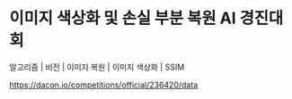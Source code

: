 # 이미지 색상화 및 손실 부분 복원 AI 경진대회
알고리즘 | 비전 | 이미지 복원 | 이미지 색상화 | SSIM

https://dacon.io/competitions/official/236420/data
